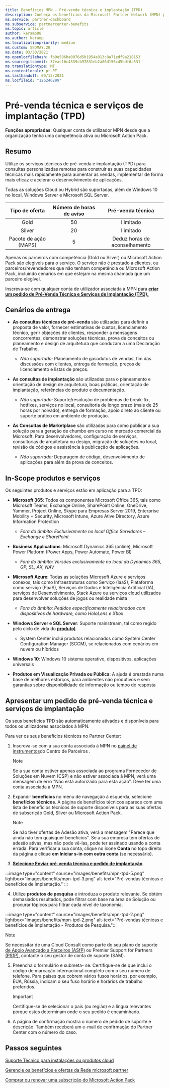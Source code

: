 ```yaml
---
title: Benefícios MPN - Pré-venda técnica e implantação (TPD)
description: Conheça os benefícios da Microsoft Partner Network (MPN) para serviços técnicos de pré-venda e implantação (TPD)
ms.service: partner-dashboard
ms.subservice: partnercenter-benefits
ms.topic: article
author: keramp88
ms.author: keramp
ms.localizationpriority: medium
ms.custom: SEOMAY.20
ms.date: 03/30/2021
ms.openlocfilehash: fb9e596ba0076d5b1954a013c8a71edf9a218153
ms.sourcegitcommit: 37eac16c4339cb97831eb2a86d156c45bdf6a531
ms.translationtype: MT
ms.contentlocale: pt-PT
ms.lasthandoff: 09/13/2021
ms.locfileid: "126246299"
---
```

# <a name="technical-presales-and-deployment-services-tpd"></a>Pré-venda técnica e serviços de implantação (TPD) 

**Funções apropriadas**: Qualquer conta de utilizador MPN desde que a organização tenha uma competência ativa ou Microsoft Action Pack.

## <a name="summary"></a>Resumo

Utilize os serviços técnicos de pré-venda e implantação (TPD) para consultas personalizadas remotas para construir as suas capacidades técnicas mais rapidamente para aumentar as vendas, implementar de forma mais eficaz e acelerar o desenvolvimento de aplicações. 

Todas as soluções Cloud ou Hybrid são suportadas, além de Windows 10 no local, Windows Server e Microsoft SQL Server. 

|     Tipo de oferta    | Número de horas de aviso |   Pré-venda técnica   |
|:-----------------:|:------------------------:|:----------------------:|
|        Gold       |            50            |        Ilimitado       |
|       Silver      |            20            |        Ilimitado       |
| Pacote de ação (MAPS) |             5            | Deduz horas de aconselhamento |

Apenas os parceiros com competência (Gold ou Silver) ou Microsoft Action Pack são elegíveis para o serviço. O serviço não é prestado a clientes, ou parceiros/revendedores que não tenham competência ou Microsoft Action Pack, incluindo cenários em que estejam na mesma chamada que um parceiro elegível.

Inscreva-se com qualquer conta de utilizador associada à MPN para **[criar um pedido de Pré-Venda Técnica e Serviços de Implantação (TPD).](https://partner.microsoft.com/dashboard/mpn/membership/benefits/technical/createadvisoryhours-servicerequest)**

## <a name="delivery-scenarios"></a>Cenários de entrega

- **As consultas técnicas de pré-venda** são utilizadas para definir a proposta de valor, fornecer estimativas de custos, licenciamento técnico, gerir objeções de clientes, responder a mensagens concorrentes, demonstrar soluções técnicas, prova de conceitos ou planeamento e design de arquitetura que conduzam a uma Declaração de Trabalho.

  - *Não suportado:* Planeamento de gasodutos de vendas, fim das discussões com clientes, entrega de formação, preços de licenciamento e listas de preços.


- **As consultas de implantação** são utilizadas para o planeamento e orientação de design de arquitetura, boas práticas, orientação de implantação, referências do produto e documentação.

  - *Não suportado:* Suporte/resolução de problemas de break-fix, hotfixes, serviços no local, consultoria de longo prazo (mais de 25 horas por noivado), entrega de formação, apoio direto ao cliente ou suporte prático em ambiente de produção. 


- **As Consultas de Marketplace** são utilizadas para como publicar a sua solução para a geração de chumbo em curso no mercado comercial da Microsoft. Para desenvolvedores, configuração de serviços, consultorias de arquitetura ou design, migração de soluções no local, revisão de códigos e assistência à publicação de aplicações.

  - *Não suportado:* Depuragem de código, desenvolvimento de aplicações para além da prova de conceitos.

## <a name="in-scope-products-and-services"></a>In-Scope produtos e serviços

Os seguintes produtos e serviços estão em aplicação para a TPD:
- **Microsoft 365**: Todos os componentes Microsoft Office 365, tais como Microsoft Teams, Exchange Online, SharePoint Online, OneDrive, Yammer, Project Online, Skype para Empresas Server 2019, Enterprise Mobility + Security, Microsoft Intune, Azure Ative Directory, Azure Information Protection
  - *Fora do âmbito: Exclusivamente no local Office Servidores – Exchange e SharePoint*

- **Business Applications**: Microsoft Dynamics 365 (online), Microsoft Power Platform (Power Apps, Power Automate, Power BI)
  - *Fora do âmbito: Versões exclusivamente no local da Dynamics 365, GP, SL, AX, NAV*

- **Microsoft Azure**: Todas as soluções Microsoft Azure e serviços conexos, tais como Infraestruturas como Serviço (IaaS), Plataforma como serviço (PaaS), Serviços de Dados e Inteligência Artificial (IA), serviços de Desenvolvimento, Stack Azure ou serviços cloud utilizados para desenvolver soluções de jogos ou realidade mista
  - *Fora do âmbito: Pedidos especificamente relacionados com dispositivos de hardware, como HoloLens e Xbox*

- **Windows Server e SQL Server**: Suporte mainstream, tal como regido pelo ciclo de vida do **[produto)](/lifecycle/policies/fixed)**
  - System Center inclui produtos relacionados como System Center Configuration Manager (SCCM), se relacionados com cenários em nuvem ou híbridos

- **Windows 10**: Windows 10 sistema operativo, dispositivos, aplicações universais

- **Produtos em Visualização Privada ou Pública**: A ajuda é prestada numa base de melhores esforços, para ambientes não produtivos e sem garantias sobre disponibilidade de informação ou tempo de resposta

## <a name="submit-a-technical-presales-and-deployment-services-request"></a>Apresentar um pedido de pré-venda técnica e serviços de implantação 

Os seus benefícios TPD são automaticamente ativados e disponíveis para todos os utilizadores associados à MPN. 

Para ver os seus benefícios técnicos no Partner Center:

1. Inscreva-se com a sua conta associada à MPN no [painel de instrumentos](https://partner.microsoft.com/dashboard)do Centro de Parceiros . 

   > [!NOTE]
   > Se a sua conta estiver apenas associada ao programa Fornecedor de Soluções em Nuvem (CSP) e não estiver associada à MPN, verá uma mensagem de erro "Não está autorizado para esta ação". Deve ter uma conta associada à MPN.

2. Expandir **benefícios** no menu de navegação à esquerda, selecione **benefícios técnicos**. A página de benefícios técnicos aparece com uma lista de benefícios técnicos de suporte disponíveis para as suas ofertas de subscrição Gold, Silver ou Microsoft Action Pack. 

   > [!NOTE]
   > Se não tiver ofertas de Adesão ativa, verá a mensagem "Parece que ainda não tem quaisquer benefícios". Se a sua empresa tem ofertas de adesão ativas, mas não pode vê-las, pode ter assinado usando a conta errada. Para verificar a sua conta, clique no ícone **Conta** no topo direito da página e clique **em Iniciar s-in com outra conta** (se necessário).

3. **[Selecione Enviar pré-venda técnica e pedido de implantação](https://partner.microsoft.com/dashboard/mpn/membership/benefits/technical/createadvisoryhours-servicerequest)**.

:::image type="content" source="images/benefits/mpn-tpd-5.png" lightbox="images/benefits/mpn-tpd-3.png" alt-text="Pré-vendas técnicas e benefícios de implantação." :::

4. Utilize **produtos de pesquisa** e introduza o produto relevante. Se obtém demasiados resultados, pode filtrar com base na área de Solução ou procurar tópicos para filtrar cada nível de taxonomia.

:::image type="content" source="images/benefits/mpn-tpd-2.png" lightbox="images/benefits/mpn-tpd-2.png" alt-text="Pré-vendas técnicas e benefícios de implantação - Produtos de Pesquisa.":::

   > [!NOTE]
   > Se necessitar de uma Cloud Consult como parte do seu plano de suporte [de Apoio Avançado a Parceiros (ASfP)](https://partner.microsoft.com/support/advanced-cloud-support) ou Premier Support for Partners [(PSfP),](https://partner.microsoft.com/support/microsoft-services-premier-support) contacte o seu gestor de conta de suporte (SAM).

5. Preencha o formulário e submeta- se. Certifique-se de que inclui o código de marcação internacional completo com o seu número de telefone. Para países que cobrem vários fusos horários, por exemplo, EUA, Rússia, indicam o seu fuso horário e horários de trabalho preferidos.

   > [!IMPORTANT]
   > Certifique-se de selecionar o país (ou região) e a língua relevantes porque estes determinam onde o seu pedido é encaminhado.

6. A página de confirmação mostra o número de pedido de suporte e descrição. Também receberá um e-mail de confirmação do Partner Center com o número do caso.

## <a name="next-steps"></a>Passos seguintes
[Suporte Técnico para instalações ou produtos cloud](mpn-benefits-technical-support.md)

[Gerencie os benefícios e ofertas da Rede microsoft partner](manage-your-partner-network-benefits.md)

[Comprar ou renovar uma subscrição do Microsoft Action Pack](mpn-get-action-pack.md)
